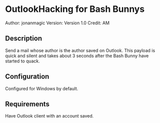 # OutlookHacking for Bash Bunnys

Author: jonanmagic
Version: Version 1.0
Credit: AM

## Description

Send a mail whose author is the author saved on Outlook.
This payload is quick and silent and takes about 3 seconds after the Bash Bunny have started to quack. 

## Configuration

Configured for Windows by default. 

## Requirements

Have Outlook client with an account saved. 

